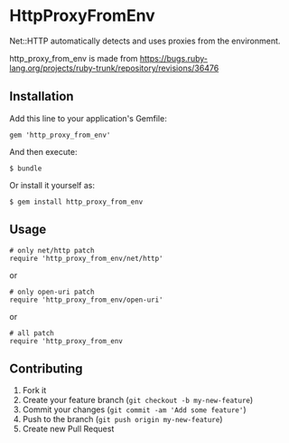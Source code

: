 # HttpProxyFromEnv

Net::HTTP automatically detects and uses proxies from the environment.

http\_proxy\_from\_env is made from https://bugs.ruby-lang.org/projects/ruby-trunk/repository/revisions/36476

## Installation

Add this line to your application's Gemfile:

    gem 'http_proxy_from_env'

And then execute:

    $ bundle

Or install it yourself as:

    $ gem install http_proxy_from_env

## Usage

```
# only net/http patch
require 'http_proxy_from_env/net/http'
```

or

```
# only open-uri patch
require 'http_proxy_from_env/open-uri'
```

or

```
# all patch
require 'http_proxy_from_env
```

## Contributing

1. Fork it
2. Create your feature branch (`git checkout -b my-new-feature`)
3. Commit your changes (`git commit -am 'Add some feature'`)
4. Push to the branch (`git push origin my-new-feature`)
5. Create new Pull Request
